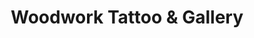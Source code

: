 ---
title: "Woodwork Tattoo & Gallery"
url: /bremerton/woodwork-tattoo-and-gallery/
shop: tattoo
---
